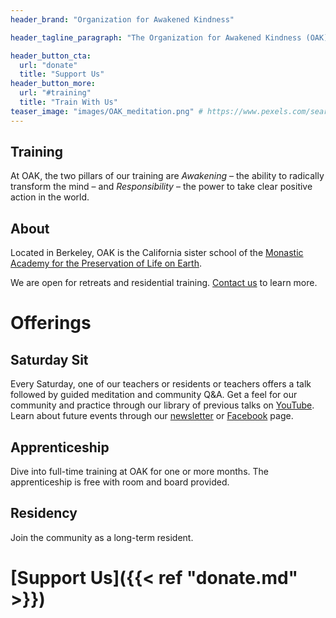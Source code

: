 ```yaml
---
header_brand: "Organization for Awakened Kindness"

header_tagline_paragraph: "The Organization for Awakened Kindness (OAK) is a Monastic Academy in the San Francisco Bay dedicated to training contemplative leaders to address existential threats to life on earth."

header_button_cta:
  url: "donate"
  title: "Support Us"
header_button_more:
  url: "#training"
  title: "Train With Us"
teaser_image: "images/OAK_meditation.png" # https://www.pexels.com/search/product%20testing/
---
```


## Training
At OAK, the two pillars of our training are *Awakening* – the ability to radically transform the mind – and *Responsibility* – the power to take clear positive action in the world.

## About
Located in Berkeley, OAK is the California sister school of the [Monastic Academy for the Preservation of Life on Earth](https://www.monasticacademy.com/).

We are open for retreats and residential training. [Contact us](mailto:oak@monasticacademy.org) to learn more.

# Offerings
## Saturday Sit
Every Saturday, one of our teachers or residents or teachers offers a talk followed by guided meditation and community Q&A. Get a feel for our community and practice through our library of previous talks on [YouTube](https://www.youtube.com/channel/UCKSsSi1XoDEYa2XOnLrlZ5g/videos). Learn about future events through our [newsletter](http://eepurl.com/dnvpi1) or [Facebook](https://www.facebook.com/OAKMonasticCoworking/) page.

## Apprenticeship
Dive into full-time training at OAK for one or more months. The apprenticeship is free with room and board provided.

## Residency
Join the community as a long-term resident.


# [Support Us]({{< ref "donate.md" >}})
